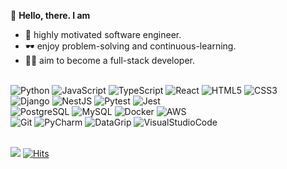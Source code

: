 <!-- @format -->

👋 <b>Hello, there. I am</b>

- 🚀 highly motivated software engineer.
- 🕶️ enjoy problem-solving and continuous-learning.
- 🧑‍💻 aim to become a full-stack developer.

<br>

<div align='left'>
 <img alt="Python" src ="https://img.shields.io/badge/Python-3776AB.svg?&style=for-the-badge&logo=Python&logoColor=white"/>
 <img alt="JavaScript" src ="https://img.shields.io/badge/JavaScript-F7DF1E.svg?&style=for-the-badge&logo=JavaScript&logoColor=black"/>
 <img alt="TypeScript" src ="https://img.shields.io/badge/TypeScript-3178C6.svg?&style=for-the-badge&logo=TypeScript&logoColor=white"/>
 <img alt="React" src ="https://img.shields.io/badge/React-61DAFB.svg?&style=for-the-badge&logo=React&logoColor=black"/>
 <img alt="HTML5" src ="https://img.shields.io/badge/HTML5-E34F26.svg?&style=for-the-badge&logo=HTML5&logoColor=white"/>
 <img alt="CSS3" src ="https://img.shields.io/badge/CSS3-1572B6.svg?&style=for-the-badge&logo=CSS3&logoColor=white"/>
</div>

<div align='left'>
 <img alt="Django" src ="https://img.shields.io/badge/Django-0b4b33.svg?&style=for-the-badge&logo=Django&logoColor=white"/>
 <img alt="NestJS" src ="https://img.shields.io/badge/NestJS-E0234E.svg?&style=for-the-badge&logo=NestJS&logoColor=white"/>
 <img alt="Pytest" src ="https://img.shields.io/badge/Pytest-0A9EDC.svg?&style=for-the-badge&logo=Pytest&logoColor=white"/>
 <img alt="Jest" src ="https://img.shields.io/badge/Jest-C21325.svg?&style=for-the-badge&logo=Jest&logoColor=white"/>
</div>

<div align='left'>
 <img alt="PostgreSQL" src ="https://img.shields.io/badge/PostgreSQL-4169E1.svg?&style=for-the-badge&logo=PostgreSQL&logoColor=white"/>
 <img alt="MySQL" src ="https://img.shields.io/badge/MySQL-4479A1.svg?&style=for-the-badge&logo=MySQL&logoColor=white"/>
 <img alt="Docker" src ="https://img.shields.io/badge/Docker-2496ED.svg?&style=for-the-badge&logo=Docker&logoColor=white"/>
 <img alt="AWS" src ="https://img.shields.io/badge/AWS-232F3E.svg?&style=for-the-badge&logo=amazonaws&logoColor=white"/>
</div>

<div align='left'>
 <img alt="Git" src ="https://img.shields.io/badge/Git-0b4b33.svg?&style=for-the-badge&logo=Git&logoColor=white"/>
 <img alt="PyCharm" src ="https://img.shields.io/badge/PyCharm-E0234E.svg?&style=for-the-badge&logo=PyCharm&logoColor=white"/>
 <img alt="DataGrip" src ="https://img.shields.io/badge/DataGrip-4169E1.svg?&style=for-the-badge&logo=DataGrip&logoColor=white"/>
 <img alt="VisualStudioCode" src ="https://img.shields.io/badge/VisualStudioCode-007ACC.svg?&style=for-the-badge&logo=VisualStudioCode&logoColor=white"/>
</div>

<br>

![](https://komarev.com/ghpvc/?username=pm1100tm&color=red) [![Hits](https://hits.seeyoufarm.com/api/count/incr/badge.svg?url=https%3A%2F%2Fgithub.com%2Fpm1100tm%2Fhit-counter&count_bg=%23AFC83D&title_bg=%23555555&icon=&icon_color=%23E7E7E7&title=hits&edge_flat=false)](https://hits.seeyoufarm.com)

<!-- ![Anurag's GitHub stats](https://github-readme-stats.vercel.app/api?username=pm1100tm&count_private=true&theme=dracula)
[![Top Langs](https://github-readme-stats.vercel.app/api/top-langs/?username=pm1100tm&layout=compact)](https://github.com/anuraghazra/github-readme-stats)
 -->
